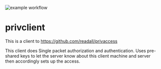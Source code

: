 ![example workflow](https://github.com/readall/privclient/actions/workflows/rust.yml/badge.svg)

# privclient
This is a client to https://github.com/readall/privaccess

This client does Single packet authorization and authentication.
Uses pre-shared keys to let the server know about this client machine and server then accordingly sets up the access.
